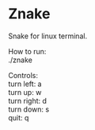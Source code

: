 # Znake

Snake for linux terminal.

How to run:  
./znake  

Controls:  
turn left:  a  
turn up:    w  
turn right: d  
turn down:  s   
quit:       q
